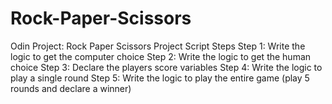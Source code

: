 # Rock-Paper-Scissors
Odin Project: Rock Paper Scissors Project
Script Steps
Step 1: Write the logic to get the computer choice
Step 2: Write the logic to get the human choice
Step 3: Declare the players score variables
Step 4: Write the logic to play a single round
Step 5: Write the logic to play the entire game (play 5 rounds and declare a winner)
